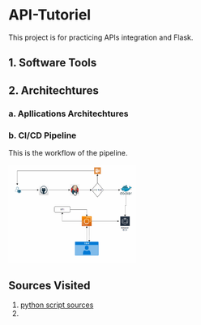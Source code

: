 # API-Tutoriel
This project is for practicing APIs integration and Flask.

## 1. Software Tools

## 2. Architechtures
### a. Apllications Architechtures

### b. CI/CD Pipeline
This is the workflow of the pipeline.

<img src="images/api1.png" width=50% height=50%>






## Sources Visited

1. [python script sources](https://github.com/AIAdvantage/chatgpt-api-youtube/blob/main/02%20chatgpt%20chat%20assistant%20copy.py)
2. 
